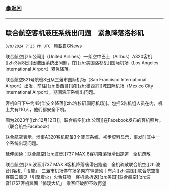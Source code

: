 ###  [:house:返回](README.md)
---


## 联合航空客机液压系统出问题　紧急降落洛杉矶
`3/9/2024 7:23 PM UTC ` [轉載自GNews](https://gnews.org/articles/2380351)

联合航空[[zh:公司]]（United Airlines）一架空中巴士（Airbus）A320客机[[zh:3月8日]]因液压系统出问题，在[[zh:美国洛杉矶]]国际机场（Los Angeles International Airport）紧急降落。

联合航空821号航班8日从三藩市国际机场（San Francisco International Airport）出发，前往[[zh:墨西哥]]的[[zh:墨西哥]]城国际机场（Mexico City International Airport），期间液压系统出问题。

客机8日下午约4时半安全降落[[zh:洛杉矶国际机场]]。包括5名机组人员在内，机上共有110人，他们都安全下机。

图为2023年[[zh:12月12日]]，联合航空[[zh:公司]]在Facebook发布的客机照片。（联合航空Facebook）

联合航空表示，涉事A320客机配备3个液压系统，初步资料显示，事发时其中一个系统出现问题。

延伸阅读：联合航空[[zh:波音]]737 MAX 8客机降落後滑出跑道　全机疏散

联合航空[[zh:波音]]737 MAX 8客机降落後滑出跑道　全机疏散联合航空[[zh:波音]]客机「甩辘」　三藩市机场停车场多架车辆遭殃｜有片[[zh:美国]]联合航空搭客窗口惊见「引擎着火」火舌狂喷　客机急折返[[zh:美国]]联合航空[[zh:波音]]757客机翼面「惊现大坑」　乘客吓破胆不敢再望
